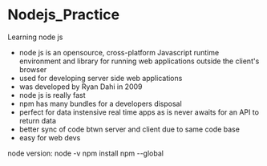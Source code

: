 # Nodejs_Practice
Learning node js
- node js is an opensource, cross-platform Javascript runtime environment and library for running web applications outside the client's browser
- used for developing server side web applications
- was developed by Ryan Dahi in 2009
- node js is really fast
- npm has many bundles for a developers disposal
- perfect for data instensive real time apps as is never awaits for an API to return data
- better sync of code btwn server and client due to same code base
- easy for web devs

node version:
node -v
npm install npm --global